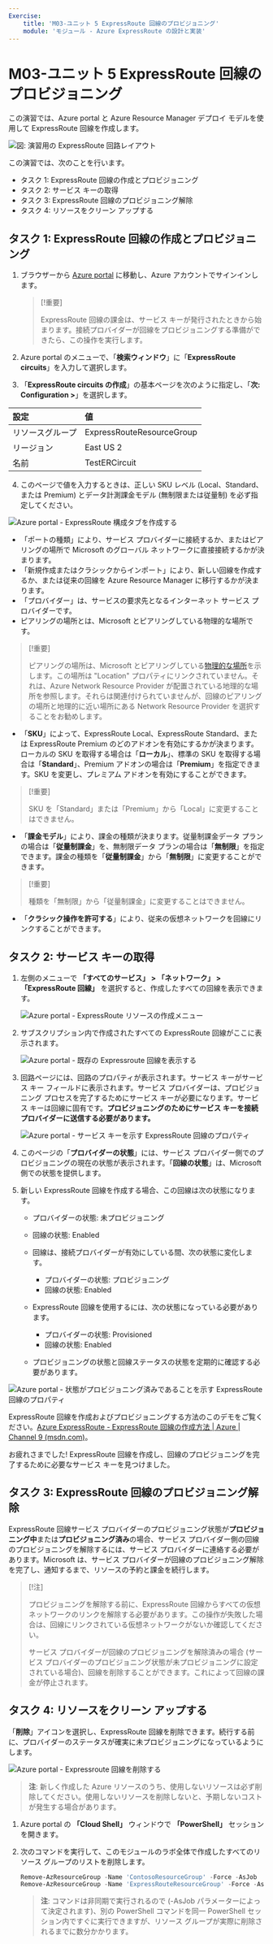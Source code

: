 ```yaml
---
Exercise:
    title: 'M03-ユニット 5 ExpressRoute 回線のプロビジョニング'
    module: 'モジュール - Azure ExpressRoute の設計と実装'
---
```

# M03-ユニット 5 ExpressRoute 回線のプロビジョニング

この演習では、Azure portal と Azure Resource Manager デプロイ モデルを使用して ExpressRoute 回線を作成します。 

![図: 演習用の ExpressRoute 回路レイアウト](../media/environment-diagram.png)

<!-- ExpressRoute 回線を作成する方法のデモを見るには、[Azure ExpressRoute - ExpressRoute 回線を作成する方法](https://channel9.msdn.com/Blogs/Azure/Azure-ExpressRoute-How-to-create-an-ExpressRoute-circuit?term=ExpressRoute&lang-en=true&pageSize=15&skip=15)を参照してください[ | Azure | Channel 9 (msdn.com)](https://channel9.msdn.com/Blogs/Azure/Azure-ExpressRoute-How-to-create-an-ExpressRoute-circuit?term=ExpressRoute&lang-en=true&pageSize=15&skip=15)。
-->

この演習では、次のことを行います。

+ タスク 1: ExpressRoute 回線の作成とプロビジョニング
+ タスク 2: サービス キーの取得
+ タスク 3: ExpressRoute 回線のプロビジョニング解除
+ タスク 4: リソースをクリーン アップする


## タスク 1: ExpressRoute 回線の作成とプロビジョニング

 

1. ブラウザーから [Azure portal](https://portal.azure.com/) に移動し、Azure アカウントでサインインします。

   > [!重要] 
   >
   > ExpressRoute 回線の課金は、サービス キーが発行されたときから始まります。接続プロバイダーが回線をプロビジョニングする準備ができたら、この操作を実行します。

2. Azure portal のメニューで、「**検索ウィンドウ**」に「**ExpressRoute circuits**」を入力して選択します。

 <!--  ![Azure portal - ExpressRoute 回線の作成メニュー](../media/create-expressroute-circuit-menu.png) -->

3. 「**ExpressRoute circuits の作成**」の基本ページを次のように指定し、「**次: Configuration >**」を選択します。

|設定|値|
|:----|:----|
|リソースグループ|ExpressRouteResourceGroup|
|リージョン|East US 2|
|名前|TestERCircuit|

4. このページで値を入力するときは、正しい SKU レベル (Local、Standard、または Premium) とデータ計測課金モデル (無制限または従量制) を必ず指定してください。

![Azure portal - ExpressRoute 構成タブを作成する](../media/expressroute-create-configuration.png)

 

- 「ポートの種類」により、サービス プロバイダーに接続するか、またはピアリングの場所で Microsoft のグローバル ネットワークに直接接続するかが決まります。
- 「新規作成またはクラシックからインポート」により、新しい回線を作成するか、または従来の回線を Azure Resource Manager に移行するかが決まります。
- 「プロバイダー」は、サービスの要求先となるインターネット サービス プロバイダーです。
- ピアリングの場所とは、Microsoft とピアリングしている物理的な場所です。

> [!重要]
>
> ピアリングの場所は、Microsoft とピアリングしている[物理的な場所](https://docs.microsoft.com/ja-jp/azure/expressroute/expressroute-locations)を示します。この場所は "Location" プロパティにリンクされていません。それは、Azure Network Resource Provider が配置されている地理的な場所を参照します。それらは関連付けられていませんが、回線のピアリングの場所と地理的に近い場所にある Network Resource Provider を選択することをお勧めします。

- 「**SKU**」によって、ExpressRoute Local、ExpressRoute Standard、または ExpressRoute Premium のどのアドオンを有効にするかが決まります。ローカルの SKU を取得する場合は「**ローカル**」、標準の SKU を取得する場合は「**Standard**」、Premium アドオンの場合は「**Premium**」を指定できます。SKU を変更し、プレミアム アドオンを有効にすることができます。

> [!重要]
>
> SKU を「Standard」または「Premium」から「Local」に変更することはできません。

- 「**課金モデル**」により、課金の種類が決まります。従量制課金データ プランの場合は「**従量制課金**」を、無制限データ プランの場合は「**無制限**」を指定できます。課金の種類を「**従量制課金**」から「**無制限**」に変更することができます。

> [!重要]
>
> 種類を「無制限」から「従量制課金」に変更することはできません。

- 「**クラシック操作を許可する**」により、従来の仮想ネットワークを回線にリンクすることができます。

## タスク 2: サービス キーの取得
 

1. 左側のメニューで **「すべてのサービス」 > 「ネットワーク」 > 「ExpressRoute 回線」** を選択すると、作成したすべての回線を表示できます。

   ![Azure portal - ExpressRoute リソースの作成メニュー](../media/expressroute-circuit-menu.png)

2. サブスクリプション内で作成されたすべての ExpressRoute 回線がここに表示されます。 

   ![Azure portal - 既存の Expressroute 回線を表示する](../media/expressroute-circuit-list.png)

3. 回路ページには、回路のプロパティが表示されます。サービス キーがサービス キー フィールドに表示されます。サービス プロバイダーは、プロビジョニング プロセスを完了するためにサービス キーが必要になります。サービス キーは回線に固有です。**プロビジョニングのためにサービス キーを接続プロバイダーに送信する必要があります。**

   ![Azure portal - サービス キーを示す ExpressRoute 回線のプロパティ](../media/expressroute-circuit-overview.png)

4. このページの「**プロバイダーの状態**」には、サービス プロバイダー側でのプロビジョニングの現在の状態が表示されます。「**回線の状態**」は、Microsoft 側での状態を提供します。 

5. 新しい ExpressRoute 回線を作成する場合、この回線は次の状態になります。

   - プロバイダーの状態: 未プロビジョニング
   - 回線の状態: Enabled



   - 回線は、接続プロバイダーが有効にしている間、次の状態に変化します。
     - プロバイダーの状態: プロビジョニング
     - 回線の状態: Enabled
   - ExpressRoute 回線を使用するには、次の状態になっている必要があります。
     - プロバイダーの状態: Provisioned
     - 回線の状態: Enabled
   - プロビジョニングの状態と回線ステータスの状態を定期的に確認する必要があります。

![Azure portal - 状態がプロビジョニング済みであることを示す ExpressRoute 回線のプロパティ](../media/provisioned.png)

 
ExpressRoute 回線を作成およびプロビジョニングする方法のこのデモをご覧ください。[Azure ExpressRoute - ExpressRoute 回線の作成方法 | Azure | Channel 9 (msdn.com)](https://channel9.msdn.com/Blogs/Azure/Azure-ExpressRoute-How-to-create-an-ExpressRoute-circuit?term=ExpressRoute&lang-en=true&pageSize=15&skip=15)。 

お疲れさまでした! ExpressRoute 回線を作成し、回線のプロビジョニングを完了するために必要なサービス キーを見つけました。

## タスク 3: ExpressRoute 回線のプロビジョニング解除

ExpressRoute 回線サービス プロバイダーのプロビジョニング状態が**プロビジョニング中**または**プロビジョニング済み**の場合、サービス プロバイダー側の回線のプロビジョニングを解除するには、サービス プロバイダーに連絡する必要があります。Microsoft は、サービス プロバイダーが回線のプロビジョニング解除を完了し、通知するまで、リソースの予約と課金を続行します。

> [!注]
>
> プロビジョニングを解除する前に、ExpressRoute 回線からすべての仮想ネットワークのリンクを解除する必要があります。この操作が失敗した場合は、回線にリンクされている仮想ネットワークがないか確認してください。
>
> サービス プロバイダーが回線のプロビジョニングを解除済みの場合 (サービス プロバイダーのプロビジョニング状態が未プロビジョニングに設定されている場合)、回線を削除することができます。これによって回線の課金が停止されます。

## タスク 4: リソースをクリーン アップする

「**削除**」アイコンを選択し、ExpressRoute 回線を削除できます。続行する前に、プロバイダーのステータスが確実に未プロビジョニングになっているようにします。

![Azure portal - Expressroute 回線を削除する](../media/expressroute-circuit-delete.png)


   > **注**: 新しく作成した Azure リソースのうち、使用しないリソースは必ず削除してください。使用しないリソースを削除しないと、予期しないコストが発生する場合があります。

1. Azure portal の **「Cloud Shell」** ウィンドウで **「PowerShell」** セッションを開きます。

1. 次のコマンドを実行して、このモジュールのラボ全体で作成したすべてのリソース グループのリストを削除します。

   ```powershell
   Remove-AzResourceGroup -Name 'ContosoResourceGroup' -Force -AsJob
   Remove-AzResourceGroup -Name 'ExpressRouteResourceGroup' -Force -AsJob
   ```
   > **注**: コマンドは非同期で実行されるので (-AsJob パラメーターによって決定されます)、別の PowerShell コマンドを同一 PowerShell セッション内ですぐに実行できますが、リソース グループが実際に削除されるまでに数分かかります。


